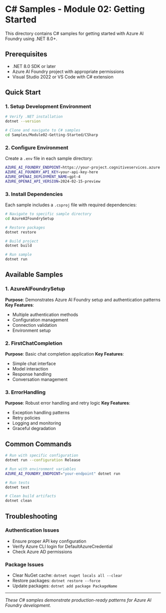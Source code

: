 # C# Samples - Module 02: Getting Started

This directory contains C# samples for getting started with Azure AI Foundry using .NET 8.0+.

## Prerequisites

- .NET 8.0 SDK or later
- Azure AI Foundry project with appropriate permissions
- Visual Studio 2022 or VS Code with C# extension

## Quick Start

### 1. Setup Development Environment

```bash
# Verify .NET installation
dotnet --version

# Clone and navigate to C# samples
cd Samples/Module02-Getting-Started/CSharp
```

### 2. Configure Environment

Create a `.env` file in each sample directory:

```bash
AZURE_AI_FOUNDRY_ENDPOINT=https://your-project.cognitiveservices.azure.com/
AZURE_AI_FOUNDRY_API_KEY=your-api-key-here
AZURE_OPENAI_DEPLOYMENT_NAME=gpt-4
AZURE_OPENAI_API_VERSION=2024-02-15-preview
```

### 3. Install Dependencies

Each sample includes a `.csproj` file with required dependencies:

```bash
# Navigate to specific sample directory
cd AzureAIFoundrySetup

# Restore packages
dotnet restore

# Build project
dotnet build

# Run sample
dotnet run
```

## Available Samples

### 1. AzureAIFoundrySetup
**Purpose**: Demonstrates Azure AI Foundry setup and authentication patterns
**Key Features**:
- Multiple authentication methods
- Configuration management
- Connection validation
- Environment setup

### 2. FirstChatCompletion
**Purpose**: Basic chat completion application
**Key Features**:
- Simple chat interface
- Model interaction
- Response handling
- Conversation management

### 3. ErrorHandling
**Purpose**: Robust error handling and retry logic
**Key Features**:
- Exception handling patterns
- Retry policies
- Logging and monitoring
- Graceful degradation

## Common Commands

```bash
# Run with specific configuration
dotnet run --configuration Release

# Run with environment variables
AZURE_AI_FOUNDRY_ENDPOINT="your-endpoint" dotnet run

# Run tests
dotnet test

# Clean build artifacts
dotnet clean
```

## Troubleshooting

### Authentication Issues
- Ensure proper API key configuration
- Verify Azure CLI login for DefaultAzureCredential
- Check Azure AD permissions

### Package Issues
- Clear NuGet cache: `dotnet nuget locals all --clear`
- Restore packages: `dotnet restore --force`
- Update packages: `dotnet add package PackageName`

---

*These C# samples demonstrate production-ready patterns for Azure AI Foundry development.* 